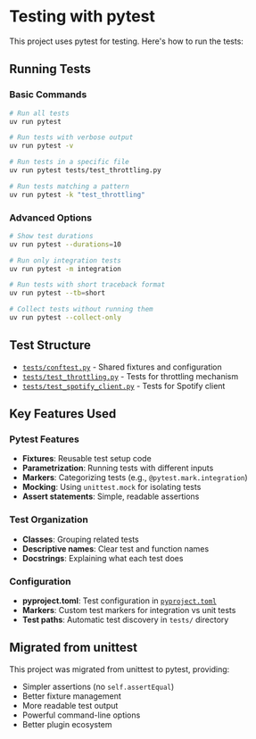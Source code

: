 # Testing with pytest

This project uses pytest for testing. Here's how to run the tests:

## Running Tests

### Basic Commands

```bash
# Run all tests
uv run pytest

# Run tests with verbose output
uv run pytest -v

# Run tests in a specific file
uv run pytest tests/test_throttling.py

# Run tests matching a pattern
uv run pytest -k "test_throttling"
```

### Advanced Options

```bash
# Show test durations
uv run pytest --durations=10

# Run only integration tests
uv run pytest -m integration

# Run tests with short traceback format
uv run pytest --tb=short

# Collect tests without running them
uv run pytest --collect-only
```

## Test Structure

- [`tests/conftest.py`](conftest.py) - Shared fixtures and configuration
- [`tests/test_throttling.py`](test_throttling.py) - Tests for throttling mechanism
- [`tests/test_spotify_client.py`](test_spotify_client.py) - Tests for Spotify client

## Key Features Used

### Pytest Features

- **Fixtures**: Reusable test setup code
- **Parametrization**: Running tests with different inputs
- **Markers**: Categorizing tests (e.g., `@pytest.mark.integration`)
- **Mocking**: Using `unittest.mock` for isolating tests
- **Assert statements**: Simple, readable assertions

### Test Organization

- **Classes**: Grouping related tests
- **Descriptive names**: Clear test and function names
- **Docstrings**: Explaining what each test does

### Configuration

- **pyproject.toml**: Test configuration in [`pyproject.toml`](../pyproject.toml)
- **Markers**: Custom test markers for integration vs unit tests
- **Test paths**: Automatic test discovery in `tests/` directory

## Migrated from unittest

This project was migrated from unittest to pytest, providing:

- Simpler assertions (no `self.assertEqual`)
- Better fixture management
- More readable test output
- Powerful command-line options
- Better plugin ecosystem
